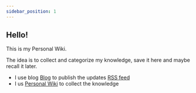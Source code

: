 ```yaml
---
sidebar_position: 1
---
```


## Hello!

This is my Personal Wiki.

The idea is to collect and categorize my knowledge, save it here and maybe recall it later.
- I use blog [Blog](https://blog.zharii.com/blog) to publish the updates [RSS feed](https://blog.zharii.com/blog/rss.xml)
- I us [Personal Wiki](https://blog.zharii.com/docs/intro) to collect the knowledge

